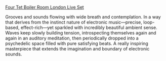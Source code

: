 [Four Tet Boiler Room London Live Set](https://youtu.be/Ca6pjR2TLns)

Grooves and sounds flowing with wide breath and contemplation. In a way that derives from the instinct nature of electronic music—precise, loop-based, effect-rich—yet sparkled with incredibly beautiful ambient sense. Waves keep slowly building tension, introspecting themselves again and again in an auditory meditation, then periodically dropped into a psychedelic space filled with pure satisfying beats. A really inspiring masterpiece that extends the imagination and boundary of electronic sounds.